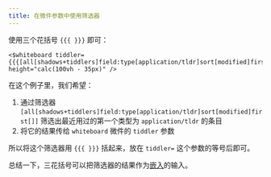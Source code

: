 ```yaml
---
title: 在微件参数中使用筛选器
---
```


使用三个花括号 `{{{ }}}` 即可：

```tw5
<$whiteboard tiddler={{{[all[shadows+tiddlers]field:type[application/tldr]sort[modified]first[]]}}} height="calc(100vh - 35px)" />
```

在这个例子里，我们希望：

1. 通过筛选器 `[all[shadows+tiddlers]field:type[application/tldr]sort[modified]first[]]` 筛选出最近用过的第一个类型为 `application/tldr` 的条目
1. 将它的结果传给 `whiteboard` 微件的 `tiddler` 参数

所以将这个筛选器用 `{{{ }}}` 括起来，放在 `tiddler=` 这个参数的等号后即可。

总结一下，三花括号可以把筛选器的结果作为[嵌入](#%E5%B5%8C%E5%85%A5)的输入。